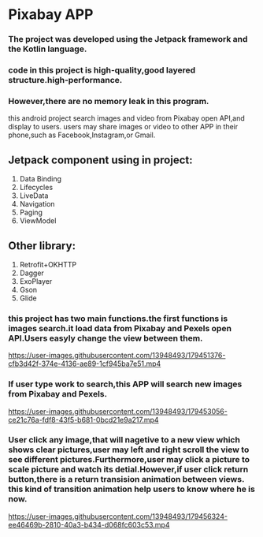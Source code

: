 # Pixabay APP
### The project was developed using the Jetpack framework and the Kotlin language.
### code in this project is high-quality,good layered structure.high-performance.
### However,there are no memory leak in this program.
this android project search images and video from Pixabay open API,and display to users.
users may share images or video to other APP in their phone,such as Facebook,Instagram,or Gmail.

## Jetpack component using in project:
1. Data Binding
2. Lifecycles
3. LiveData
4. Navigation
5. Paging
6. ViewModel

## Other library:
1. Retrofit+OKHTTP
2. Dagger
3. ExoPlayer
4. Gson
5. Glide

### this project has two main functions.the first functions is images search.it load data from Pixabay and Pexels open API.Users easyly change the view between them.
https://user-images.githubusercontent.com/13948493/179451376-cfb3d42f-374e-4136-ae89-1cf945ba7e51.mp4
### If user type work to search,this APP will search new images from Pixabay and Pexels.
https://user-images.githubusercontent.com/13948493/179453056-ce21c76a-fdf8-43f5-b681-0bcd21e9a217.mp4

### User click any image,that will nagetive to a new view which shows clear pictures,user may left and right scroll the view to see different pictures.Furthermore,user may click a picture to scale picture and watch its detial.However,if user click return button,there is a return transision animation between views. this kind of transition animation help users to know where he is now.
https://user-images.githubusercontent.com/13948493/179456324-ee46469b-2810-40a3-b434-d068fc603c53.mp4
